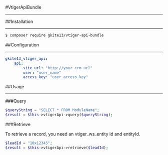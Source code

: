 #VtigerApiBundle
***
##Installation
***

``` bash
$ composer require gkite13/vtiger-api-bundle
```

##Configuration
***

``` yaml
gkite13_vtiger_api:
    api:
        site_url: "http://your_crm_url"
        user: "user_name"
        access_key: "user_access_key"
```

##Usage
***

###Query

``` php
$queryString = "SELECT * FROM ModuleName";
$result = $this->vtigerApi->query($queryString);
```

###Retrieve

To retrieve a record, you need an vtiger_ws_entity id and entityId. 
``` php
$leadId = "10x12345";
$result = $this->vtigerApi->retrieve($leadId);
```
